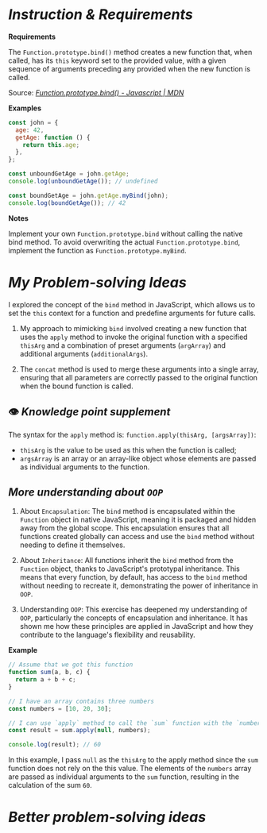 # *Instruction & Requirements*

**Requirements**

The `Function.prototype.bind()` method creates a new function that, when called, has its `this` keyword set to the provided value, with a given sequence of arguments preceding any provided when the new function is called.

Source: [*Function.prototype.bind() - Javascript | MDN*](https://developer.mozilla.org/en-US/docs/Web/JavaScript/Reference/Global_objects/Function/bind)

**Examples**

```javascript
const john = {
  age: 42,
  getAge: function () {
    return this.age;
  },
};

const unboundGetAge = john.getAge;
console.log(unboundGetAge()); // undefined

const boundGetAge = john.getAge.myBind(john);
console.log(boundGetAge()); // 42
```

**Notes**

Implement your own `Function.prototype.bind` without calling the native bind method. To avoid overwriting the actual `Function.prototype.bind`, implement the function as `Function.prototype.myBind`.

# *My Problem-solving Ideas*

I explored the concept of the `bind` method in JavaScript, which allows us to set the `this` context for a function and predefine arguments for future calls. 

1. My approach to mimicking `bind` involved creating a new function that uses the `apply` method to invoke the original function with a specified `thisArg` and a combination of preset arguments (`argArray`) and additional arguments (`additionalArgs`). 

2. The `concat` method is used to merge these arguments into a single array, ensuring that all parameters are correctly passed to the original function when the bound function is called.

## 👁 *Knowledge point supplement*

The syntax for the `apply` method is: `function.apply(thisArg, [argsArray])`:

- `thisArg` is the value to be used as this when the function is called;
- `argsArray` is an array or an array-like object whose elements are passed as individual arguments to the function.

## *More understanding about `OOP`*

1. About `Encapsulation`: The `bind` method is encapsulated within the `Function` object in native JavaScript, meaning it is packaged and hidden away from the global scope. This encapsulation ensures that all functions created globally can access and use the `bind` method without needing to define it themselves.

2. About `Inheritance`: All functions inherit the `bind` method from the `Function` object, thanks to JavaScript's prototypal inheritance. This means that every function, by default, has access to the `bind` method without needing to recreate it, demonstrating the power of inheritance in `OOP`.

3. Understanding `OOP`: This exercise has deepened my understanding of `OOP`, particularly the concepts of encapsulation and inheritance. It has shown me how these principles are applied in JavaScript and how they contribute to the language's flexibility and reusability.

**Example**
```javascript
// Assume that we got this function
function sum(a, b, c) {
  return a + b + c;
}

// I have an array contains three numbers
const numbers = [10, 20, 30];

// I can use `apply` method to call the `sum` function with the `numbers` array as arguments:
const result = sum.apply(null, numbers);

console.log(result); // 60
```

In this example, I pass `null` as the `thisArg` to the apply method since the `sum` function does not rely on the this value. The elements of the `numbers` array are passed as individual arguments to the `sum` function, resulting in the calculation of the sum `60`.


# *Better problem-solving ideas*

